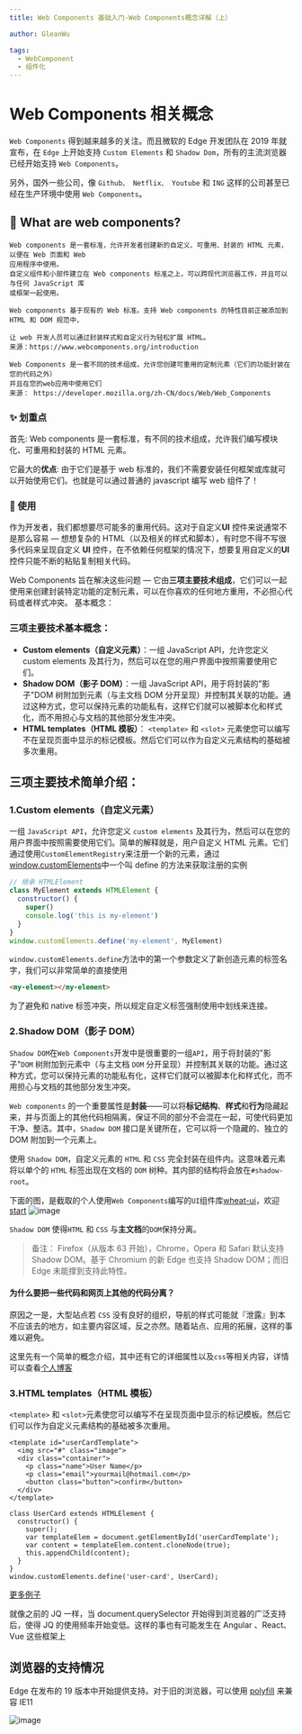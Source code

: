 ```yaml
---
title: Web Components 基础入门-Web Components概念详解（上）

author: GleanWu

tags:
  - WebComponent
  - 组件化
---
```


# Web Components 相关概念

`Web Components` 得到越来越多的关注。而且微软的 Edge 开发团队在 2019 年就宣布，在 `Edge` 上开始支持 `Custom Elements` 和 `Shadow Dom`，所有的主流浏览器已经开始支持 `Web Components`。

另外，国外一些公司，像 `Github、 Netflix、 Youtube` 和 `ING` 这样的公司甚至已经在生产环境中使用 `Web Components`。

## 🙋 What are web components?

    Web components 是一套标准，允许开发者创建新的自定义、可重用、封装的 HTML 元素，以便在 Web 页面和 Web
    应用程序中使用。
    自定义组件和小部件建立在 Web components 标准之上，可以跨现代浏览器工作，并且可以与任何 JavaScript 库
    或框架一起使用。

    Web components 基于现有的 Web 标准。支持 Web components 的特性目前正被添加到 HTML 和 DOM 规范中，

    让 web 开发人员可以通过封装样式和自定义行为轻松扩展 HTML。
    来源：https://www.webcomponents.org/introduction

    Web Components 是一套不同的技术组成，允许您创建可重用的定制元素（它们的功能封装在您的代码之外）
    并且在您的web应用中使用它们
    来源： https://developer.mozilla.org/zh-CN/docs/Web/Web_Components

### ✨ 划重点

首先: Web components 是一套标准，有不同的技术组成，允许我们编写模块化、可重用和封装的 HTML 元素。

它最大的**优点**:
由于它们是基于 web 标准的，我们不需要安装任何框架或库就可以开始使用它们。也就是可以通过普通的 javascript 编写 web 组件了！

### 📂 使用

作为开发者，我们都想要尽可能多的重用代码。这对于自定义**UI** 控件来说通常不是那么容易 — 想想复杂的 HTML（以及相关的样式和脚本），有时您不得不写很多代码来呈现自定义 **UI** 控件，在不依赖任何框架的情况下，想要复用自定义的**UI**控件只能不断的粘贴复制相关代码。

Web Components 旨在解决这些问题 — 它由**三项主要技术组成**，它们可以一起使用来创建封装特定功能的定制元素，可以在你喜欢的任何地方重用，不必担心代码或者样式冲突。
基本概念：

### 三项主要技术基本概念：

- **Custom elements（自定义元素）**：一组 JavaScript API，允许您定义 custom elements 及其行为，然后可以在您的用户界面中按照需要使用它们。
- **Shadow DOM（影子 DOM）**：一组 JavaScript API，用于将封装的"影子"DOM 树附加到元素（与主文档 DOM 分开呈现）并控制其关联的功能。通过这种方式，您可以保持元素的功能私有，这样它们就可以被脚本化和样式化，而不用担心与文档的其他部分发生冲突。
- **HTML templates（HTML 模板）**： `<template>` 和 `<slot>` 元素使您可以编写不在呈现页面中显示的标记模板。然后它们可以作为自定义元素结构的基础被多次重用。

## 三项主要技术简单介绍：

### **1.Custom elements（自定义元素）**

一组 `JavaScript API`，允许您定义 `custom elements` 及其行为，然后可以在您的用户界面中按照需要使用它们。简单的解释就是，用户自定义 HTML 元素。它们通过使用`CustomElementRegistry`来注册一个新的元素，通过[window.customElements](https://developer.mozilla.org/zh-cn/docs/web/api/window/customelements)中一个叫 define 的方法来获取注册的实例

```javascript
// 继承 HTMLElement
class MyElement extends HTMLElement {
  constructor() {
    super()
    console.log('this is my-element')
  }
}
window.customElements.define('my-element', MyElement)
```

`window.customElements.define`方法中的第一个参数定义了新创造元素的标签名字，我们可以非常简单的直接使用

```html
<my-element></my-element>
```

为了避免和 native 标签冲突，所以规定自定义标签强制使用中划线来连接。

### **2.Shadow DOM（影子 DOM）**

`Shadow DOM`在`Web Components`开发中是很重要的一组`API`，用于将封装的"影子"`DOM` 树附加到元素中（与主文档 `DOM` 分开呈现）并控制其关联的功能。通过这种方式，您可以保持元素的功能私有化，这样它们就可以被脚本化和样式化，而不用担心与文档的其他部分发生冲突。

`Web components` 的一个重要属性是**封装**——可以将**标记结构**、**样式**和**行为**隐藏起来，并与页面上的其他代码相隔离，保证不同的部分不会混在一起，可使代码更加干净、整洁。其中，`Shadow DOM` 接口是关键所在，它可以将一个隐藏的、独立的 DOM 附加到一个元素上。

使用 `Shadow DOM`，自定义元素的 `HTML` 和 `CSS` 完全封装在组件内。这意味着元素将以单个的 `HTML` 标签出现在文档的 `DOM` 树种。其内部的结构将会放在`#shadow-root`。

下面的图，是截取的个人使用`Web Components`编写的`UI`组件库[wheat-ui](https://github.com/glean-wheat/wheat-ui)，欢迎[start](https://github.com/glean-wheat/wheat-ui)
![image](https://user-images.githubusercontent.com/24740506/99316220-ec56fe00-289e-11eb-9360-d9bd9d50d0b0.png)

`Shadow DOM` 使得`HTML` 和 `CSS` 与**主文档**的`DOM`保持分离。

> 备注： Firefox（从版本 63 开始），Chrome，Opera 和 Safari 默认支持 Shadow DOM。基于 Chromium 的新 Edge 也支持 Shadow DOM；而旧 Edge 未能撑到支持此特性。

#### 为什么要把一些代码和网页上其他的代码分离？

原因之一是，大型站点若 `CSS` 没有良好的组织，导航的样式可能就『泄露』到本不应该去的地方，如主要内容区域，反之亦然。随着站点、应用的拓展，这样的事难以避免。

这里先有一个简单的概念介绍，其中还有它的详细属性以及`css`等相关内容，详情可以查看[个人博客](http://www.wugaoliang.vip/book/webcomponent/shadow-DOM.html)

### **3.HTML templates（HTML 模板）**

`<template>` 和 `<slot>`元素使您可以编写不在呈现页面中显示的标记模板。然后它们可以作为自定义元素结构的基础被多次重用。

```
<template id="userCardTemplate">
  <img src="#" class="image">
  <div class="container">
    <p class="name">User Name</p>
    <p class="email">yourmail@hotmail.com</p>
    <button class="button">confirm</button>
  </div>
</template>

class UserCard extends HTMLElement {
  constructor() {
    super();
    var templateElem = document.getElementById('userCardTemplate');
    var content = templateElem.content.cloneNode(true);
    this.appendChild(content);
  }
}
window.customElements.define('user-card', UserCard);
```

[更多例子](https://github.com/mdn/web-components-examples/。 '更多使用示例')

就像之前的 JQ 一样，当 document.querySelector 开始得到浏览器的广泛支持后，使得 JQ 的使用频率开始变低。这样的事也有可能发生在 Angular 、React、Vue 这些框架上

## 浏览器的支持情况

Edge 在发布的 19 版本中开始提供支持。对于旧的浏览器，可以使用 [polyfill](https://github.com/webcomponents/webcomponentsjs) 来兼容 IE11

![image](https://user-images.githubusercontent.com/24740506/98744397-9856a000-23ec-11eb-9d63-80797ffaa36a.png)
